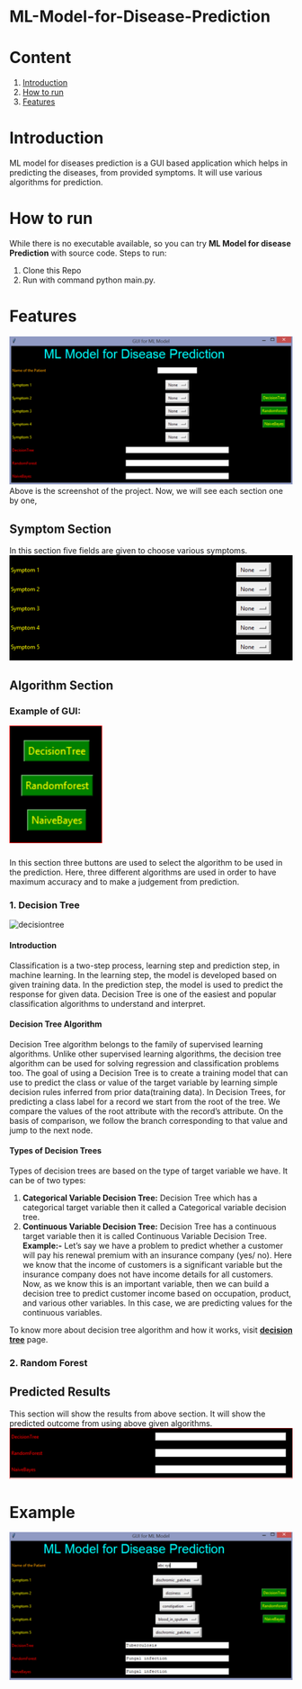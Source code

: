# ML-Model-for-Disease-Prediction
# Content
1. [Introduction](#Introduction)
2. [How to run](#How-to-run)
3. [Features](#Features)

# Introduction
ML model for diseases prediction is a GUI based application which helps in predicting the diseases, from provided symptoms. It will use various algorithms for prediction.
# How to run
While there is no executable available, so you can try **ML Model for disease Prediction** with source code.
Steps to run:
1. Clone this Repo
2. Run with command python main.py.
# Features
![Main Screen](https://github.com/N-NeelPatel/ML-Model-for-Disease-Prediction/blob/master/imgs/gui1.PNG)
Above is the screenshot of the project.
Now, we will see each section one by one,
## Symptom Section
In this section five fields are given to choose various symptoms. 
![Symptom Section](https://github.com/N-NeelPatel/ML-Model-for-Disease-Prediction/blob/master/imgs/gui-symptoms.PNG)
## Algorithm Section
### Example of GUI: 
![algo section](https://github.com/N-NeelPatel/ML-Model-for-Disease-Prediction/blob/master/imgs/gui-algo.PNG)
###
In this section three buttons are used to select the algorithm to be used in the prediction. Here, three different algorithms are used in order to have maximum accuracy and to make a judgement from prediction.
### 1. Decision Tree
![decisiontree](https://github.com/N-NeelPatel/ML-Model-for-Disease-Prediction/blob/master/imgs/decision.gif)
#### Introduction
Classification is a two-step process, learning step and prediction step, in machine learning. In the learning step, the model is developed based on given training data. In the prediction step, the model is used to predict the response for given data. Decision Tree is one of the easiest and popular classification algorithms to understand and interpret.
#### Decision Tree Algorithm
Decision Tree algorithm belongs to the family of supervised learning algorithms. Unlike other supervised learning algorithms, the decision tree algorithm can be used for solving regression and classification problems too. The goal of using a Decision Tree is to create a training model that can use to predict the class or value of the target variable by learning simple decision rules inferred from prior data(training data). In Decision Trees, for predicting a class label for a record we start from the root of the tree. We compare the values of the root attribute with the record’s attribute. On the basis of comparison, we follow the branch corresponding to that value and jump to the next node.
#### Types of Decision Trees
Types of decision trees are based on the type of target variable we have. It can be of two types:
1. **Categorical Variable Decision Tree:** Decision Tree which has a categorical target variable then it called a Categorical variable decision tree.
2. **Continuous Variable Decision Tree:** Decision Tree has a continuous target variable then it is called Continuous Variable Decision Tree.
**Example:-** Let’s say we have a problem to predict whether a customer will pay his renewal premium with an insurance company (yes/ no). Here we know that the income of customers is a significant variable but the insurance company does not have income details for all customers. Now, as we know this is an important variable, then we can build a decision tree to predict customer income based on occupation, product, and various other variables. In this case, we are predicting values for the continuous variables.

To know more about decision tree algorithm and how it works, visit **[decision tree](https://dataaspirant.com/2017/01/30/how-decision-tree-algorithm-works/)** page.
### 2. Random Forest


## Predicted Results
This section will show the results from above section. It will show the predicted outcome from using above given algorithms.
![predicted-outcome](https://github.com/N-NeelPatel/ML-Model-for-Disease-Prediction/blob/master/imgs/gui-result.PNG)
# Example
![example](https://github.com/N-NeelPatel/ML-Model-for-Disease-Prediction/blob/master/imgs/gui-2.PNG)

